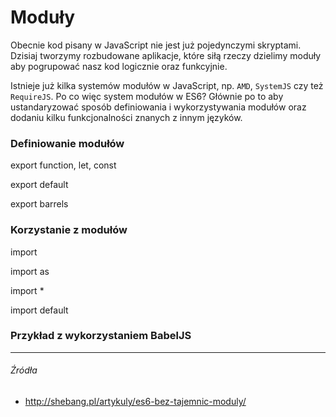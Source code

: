 # Moduły

Obecnie kod pisany w JavaScript nie jest już pojedynczymi skryptami. Dzisiaj tworzymy rozbudowane aplikacje, które siłą rzeczy dzielimy moduły aby pogrupować nasz kod logicznie oraz funkcyjnie. 

Istnieje już kilka systemów modułów w JavaScript, np. `AMD`, `SystemJS` czy też `RequireJS`. Po co więc system modułów w ES6? Głównie po to aby ustandaryzować sposób definiowania  i wykorzystywania modułów oraz dodaniu kilku funkcjonalności znanych z innym języków. 

### Definiowanie modułów

export function, let, const

export default

export barrels

### Korzystanie z modułów

import 

import as

import *

import default

### Przykład z wykorzystaniem BabelJS

---

###### Źródła

* http://shebang.pl/artykuly/es6-bez-tajemnic-moduly/
